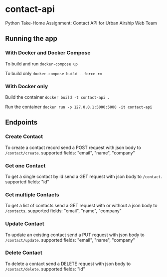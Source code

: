 # contact-api
Python Take-Home Assignment: Contact API for Urban Airship Web Team

## Running the app

### With Docker and Docker Compose
To build and run
```docker-compose up```

To build only
```docker-compose build --force-rm```

### With Docker only
Build the container
```docker build -t contact-api .```

Run the container
```docker run -p 127.0.0.1:5000:5000 -it contact-api```

## Endpoints

### Create Contact
To create a contact record send a POST request with json body to `/contact/create`.
supported fields: "email", "name", "company"

### Get one Contact
To get a single contact by id send a GET request with json body to `/contact`.
supported fields: "id"

### Get multiple Contacts
To get a list of contacts send a GET request with or without a json body to `/contacts`.
supported fields: "email", "name", "company"

### Update Contact
To update an existing contact send a PUT request with json body to `/contact/update`.
supported fields: "email", "name", "company"

### Delete Contact
To delete a contact send a DELETE request with json body to `/contact/delete`.
supported fields: "id"
